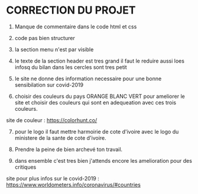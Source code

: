 # CORRECTION DU PROJET

1. Manque de commentaire dans le code html et css

2. code pas bien structurer

3. la section menu n'est par visible

4. le texte de la section header est tres grand il faut le reduire aussi loes infosq du bilan dans les cercles sont tres petit

5. le site ne donne des information necessaire pour une bonne sensibilation sur covid-2019

6. choisir des couleurs du pays ORANGE BLANC VERT pour ameliorer le site et choisir des couleurs qui sont en adequeation avec ces trois couleurs.

site de couleur : https://colorhunt.co/

7. pour le logo il faut mettre harmoirie de cote d'ivoire avec le logo du ministere de la sante de cote d'ivoire.

8. Prendre la peine de bien archevé ton travail.

9. dans ensemble c'est tres bien j'attends encore les amelioration pour des critiques

site pour plus infos sur le covid-2019 : https://www.worldometers.info/coronavirus/#countries